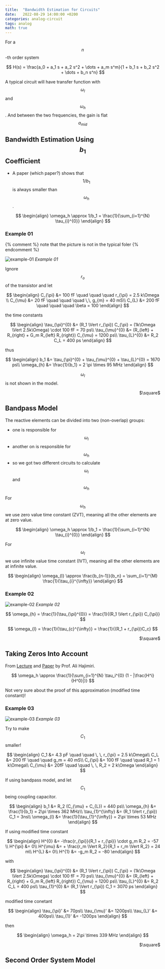 ```yaml
---
title:  "Bandwidth Estimation for Circuits"
date:   2022-08-29 14:00:00 +0200
categories: analog-circuit
tags: analog
math: true
---
```



For a $$n$$-th order system

$$
H(s) = \frac{a_0 + a_1 s + a_2 s^2 + \dots + a_m s^m}{1 + b_1 s + b_2 s^2 + \dots + b_n s^n}
$$

A typical circuit will have transfer function with $$\omega_{l}$$ and $$\omega_{h}$$.
And between the two frequencies, the gain is flat $$a_{mid}$$




## Bandwidth Estimation Using $$b_1$$ Coefficient

- A paper (which paper?) shows that $$1/b_1$$ is always smaller than $$\omega_h$$.

$$
\begin{align}
\omega_h \approx 1/b_1 = \frac{1}{\sum_{i=1}^{N} \tau_{i}^{0}}
\end{align}
$$

### Example 01

{% comment %}
note that the picture is not in the typical foler
{% endcomment %}

![example-01](/assets/img/2022-08-27-time-transfer-constants/example-02.png)
_Example 01_

Ignore $$r_o$$ of the transistor and let

$$
\begin{align}
C_{\pi} &= 100 fF \quad \quad \quad r_{\pi} = 2.5 k\Omega \\
C_{\mu} &= 20 fF \quad \quad \quad \,\, g_{m} = 40 mS\\
C_{L} &= 200 fF \quad \quad \quad \beta = 100
\end{align}
$$

the time constants

$$
\begin{align}
\tau_{\pi}^{0} &= (R_1 \Vert r_{\pi}) C_{\pi} = (1k\Omega \Vert 2.5k\Omega) \cdot 100 fF = 70 ps\\
\tau_{\mu}^{0} &= (R_{left} + R_{right} + G_m R_{left} R_{right}) C_{\mu} = 1200 ps\\
\tau_{L}^{0} &= R_2 C_L = 400 ps
\end{align}
$$

thus

$$
\begin{align}
b_1 &= \tau_{\pi}^{0} + \tau_{\mu}^{0} + \tau_{L}^{0}  = 1670 ps\\
\omega_{h} &= \frac{1}{b_1} = 2 \pi \times 95 MHz
\end{align}
$$

$$\omega_{l}$$ is not shown in the model.

<p style="text-align: right"> $\square$ </p>

## Bandpass Model

The reactive elements can be divided into two (non-overlap) groups:
- one is responsible for $$\omega_l$$
- another on is responsible for $$\omega_h$$
- so we got two different circuits to calculate $$\omega_{l}$$ and $$\omega_{h}$$

For $$\omega_{h}$$ we use zero value time constant (ZVT), meaning all the other elements are at zero value.

$$
\begin{align}
\omega_h \approx 1/b_1 = \frac{1}{\sum_{i=1}^{N} \tau_{i}^{0}}
\end{align}
$$

For $$\omega_{l}$$ we use infinite value time constant (IVT), meaning all the other elements are at infinite value.

$$
\begin{align}
\omega_{l} \approx \frac{b_{n-1}}{b_n} = \sum_{i=1}^{M} \frac{1}{\tau_{i}^{\infty}}
\end{align}
$$

### Example 02

![example-02](/assets/img/2022-08-29-bandwidth-estimation/example-02.png)
_Example 02_

$$
\omega_{h} = \frac{1}{\tau_{\pi}^{0}} = \frac{1}{(R_1 \Vert r_{\pi}) C_{\pi}}
$$

$$
\omega_{l} = \frac{1}{\tau_{c}^{\infty}} = \frac{1}{(R_1 + r_{\pi})C_c}
$$

<p style="text-align: right"> $\square$ </p>


## Taking Zeros Into Account


From [Lecture](https://www.youtube.com/watch?v=et_Un-IGr7o&list=PLc7Gz02Znph-c2-ssFpRrzYwbzplXfXUT&index=47) and [Paper](https://chic.caltech.edu/wp-content/uploads/2014/02/Final-Paper.pdf) by Prof. Ali Hajimiri.

$$
\omega_h \approx \frac{1}{\sum_{i=1}^{N} \tau_i^{0} (1 - |\frac{H^i}{H^0}|)}
$$

Not very sure about the proof of this approximation (modified time constant)!

### Example 03


![example-03](/assets/img/2022-08-29-bandwidth-estimation/example-03.png)
_Example 03_

Try to make $$C_1$$ smaller!

$$
\begin{align}
C_1 &= 4.3 pF \quad \quad \, \, r_{\pi} = 2.5 k\Omega\\
C_L &= 200 fF \quad \quad g_m = 40 mS\\
C_{\pi} &= 100 fF \quad \quad R_1 = 1 k\Omega\\
C_{\mu} &= 20fF \quad \quad \, \, R_2 = 2 k\Omega
\end{align}
$$

If using bandpass model, and let $$C_1$$ being coupling capacitor.

$$
\begin{align}
b_1 &= R_2 (C_{\mu} + C_{L}) = 440 ps\\
\omega_{h} &= \frac{1}{b_1} = 2\pi \times 362 MHz\\
\tau_{1}^{\infty} &= (R_1 \Vert r_{\pi}) C_1 = 3ns\\
\omega_{l} &= \frac{1}{\tau_{1}^{\infty}} = 2\pi \times 53 MHz
\end{align}
$$

If using modified time constant

$$
\begin{align}
H^{0} &= -\frac{r_{\pi}}{R_1 + r_{\pi}} \cdot g_m R_2 = -57 \\
H^{\pi} &= 0\\
H^{\mu} &= + \frac{r_m \Vert R_2}{R_1 + r_m \Vert R_2} = 24 m\\
H^{L} &= 0\\
H^{1} &= -g_m R_2 = -80
\end{align}
$$

with

$$
\begin{align}
\tau_{\pi}^{0} &= (R_1 \Vert r_{\pi}) C_{\pi} = (1k\Omega \Vert 2.5k\Omega) \cdot 100 fF = 70 ps\\
\tau_{\mu}^{0} &= (R_{left} + R_{right} + G_m R_{left} R_{right}) C_{\mu} = 1200 ps\\
\tau_{L}^{0} &= R_2 C_L = 400 ps\\
\tau_{1}^{0} &= (R_1 \Vert r_{\pi}) C_1 = 3070 ps
\end{align}
$$

modified time conetant

$$
\begin{align}
\tau_{\pi}' &= 70ps\\
\tau_{\mu}' &= 1200ps\\
\tau_{L}' &= 400ps\\
\tau_{1}' &= -1200ps
\end{align}
$$

then

$$
\begin{align}
\omega_h = 2\pi \times 339 MHz
\end{align}
$$

<p style="text-align: right"> $\square$ </p>

## Second Order System Model

